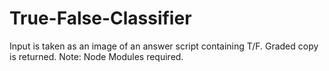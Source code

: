 # True-False-Classifier
Input is taken as an image of an answer script containing T/F. Graded copy is returned.
Note: Node Modules required.
